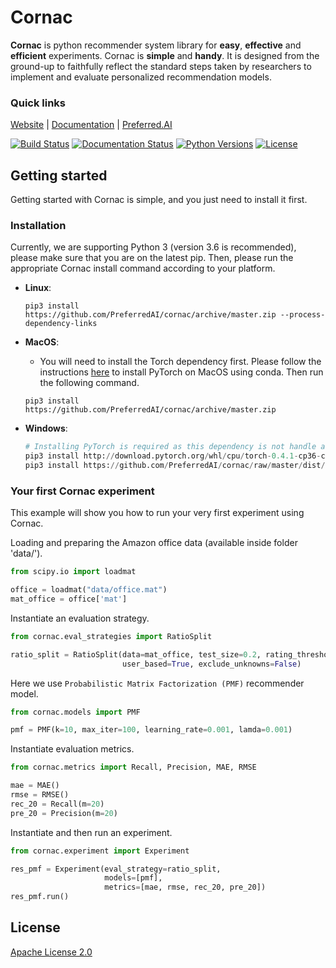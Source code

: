 # Cornac

**Cornac** is python recommender system library for **easy**, **effective** and **efficient** experiments. Cornac is **simple** and **handy**. It is designed from the ground-up to faithfully reflect the standard steps taken by researchers to implement and evaluate personalized recommendation models.

### Quick links

[Website](https://cornac.preferred.ai/) |
[Documentation](https://cornac.readthedocs.io/en/latest/index.html) |
[Preferred.AI](https://preferred.ai/)

[![Build Status](https://www.travis-ci.org/PreferredAI/cornac.svg?branch=master)](https://www.travis-ci.org/PreferredAI/cornac)
[![Documentation Status](https://readthedocs.org/projects/cornac/badge/?version=latest)](https://cornac.readthedocs.io/en/latest/?badge=latest)
[![Python Versions](https://img.shields.io/badge/python-3.6-blue.svg)](https://cornac.preferred.ai/)
[![License](https://img.shields.io/badge/License-Apache%202.0-yellowgreen.svg)](https://opensource.org/licenses/Apache-2.0)

## Getting started

Getting started with Cornac is simple, and you just need to install it first.

### Installation

Currently, we are supporting Python 3 (version 3.6 is recommended), please make sure that you are on the latest pip.
Then, please run the appropriate Cornac install command according to your platform.

* **Linux**:
	```
	pip3 install https://github.com/PreferredAI/cornac/archive/master.zip --process-dependency-links
	```

* **MacOS**:
	- You will need to install the Torch dependency first. Please follow the instructions [here](https://pytorch.org/) to install PyTorch on MacOS using conda. Then run the following command.
	```
	pip3 install https://github.com/PreferredAI/cornac/archive/master.zip
	```
	
* **Windows**:
 
	```python
	# Installing PyTorch is required as this dependency is not handle automatically.
	pip3 install http://download.pytorch.org/whl/cpu/torch-0.4.1-cp36-cp36m-win_amd64.whl 
	pip3 install https://github.com/PreferredAI/cornac/raw/master/dist/cornac-0.1.0-cp36-cp36m-win_amd64.whl
	```

### Your first Cornac experiment

This example will show you how to run your very first experiment using Cornac. 

Loading and preparing the Amazon office data (available inside folder 'data/').
```python
from scipy.io import loadmat

office = loadmat("data/office.mat")
mat_office = office['mat']
```

Instantiate an evaluation strategy.
```python
from cornac.eval_strategies import RatioSplit

ratio_split = RatioSplit(data=mat_office, test_size=0.2, rating_threshold=4.0,
                         user_based=True, exclude_unknowns=False)
```

Here we use `Probabilistic Matrix Factorization (PMF)` recommender model.
```python
from cornac.models import PMF

pmf = PMF(k=10, max_iter=100, learning_rate=0.001, lamda=0.001)
```

Instantiate evaluation metrics.
```python
from cornac.metrics import Recall, Precision, MAE, RMSE

mae = MAE()
rmse = RMSE()
rec_20 = Recall(m=20)
pre_20 = Precision(m=20)
```


Instantiate and then run an experiment.
```python
from cornac.experiment import Experiment

res_pmf = Experiment(eval_strategy=ratio_split,
                     models=[pmf],
                     metrics=[mae, rmse, rec_20, pre_20])
res_pmf.run()
```


## License

[Apache License 2.0](LICENSE.md)
